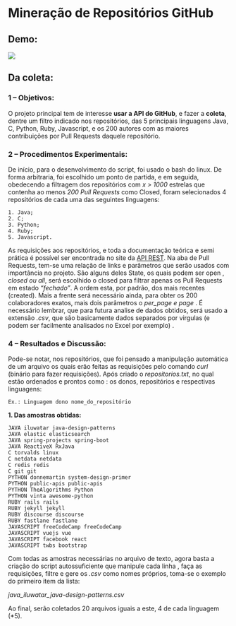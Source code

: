 # Mineração de Repositórios GitHub

## Demo:
<img src="https://github.com/derleymad/data-github/blob/master/Relat%C3%B3rio/icones/Screenshot%20from%202021-03-26%2012-59-35.png?raw=true">

## Da coleta:
### 1 – Objetivos:
O projeto principal tem de interesse **usar a API do GitHub**, e fazer a **coleta**, dentre um filtro indicado nos
repositórios, das 5 principais linguagens Java, C, Python, Ruby, Javascript, e os 200 autores
com as maiores contribuições por Pull Requests daquele repositório.

### 2 – Procedimentos Experimentais:
De início, para o desenvolvimento do script,
foi usado o bash do linux. De forma arbitraria, foi escolhido um ponto de partida, e em seguida, obedecendo a filtragem dos
repositórios com *x > 1000* estrelas que contenha ao menos *200 Pull Requests* como Closed,
foram selecionados 4 repositórios de cada uma das seguintes linguagens:
```
1. Java;
2. C;
3. Python;
4. Ruby;
5. Javascript.
```

As requisições aos repositórios, e toda a documentação teórica e semi prática é possível ser
encontrada no site da [API REST](https://docs.github.com/pt/rest). Na aba de Pull Requests, tem-se uma relação
de links e parâmetros que serão usados com importância no projeto. São alguns deles State,
os quais podem ser open , *closed ou all*, será escolhido o closed para filtrar apenas os Pull
Requests em estado *“fechado”*. A ordem esta, por padrão, dos mais recentes (created). Mais
a frente será necessário ainda, para obter os 200 colaboradores exatos, mais dois parâmetros
o *per_page e page* . É necessário lembrar, que para futura analise de dados obtidos, será
usado a extensão *.csv*, que são basicamente dados separados por virgulas (e podem ser
facilmente analisados no Excel por exemplo) .

### 4 – Resultados e Discussão:
Pode-se notar, nos repositórios, que foi pensado a manipulação automática de um
arquivo os quais erão feitas as requisições pelo comando *curl* (binário para fazer requisições). Após criado o *repositorios.txt*, no qual estão ordenados e prontos como : os
donos, repositórios e respectivas linguagens:

```
Ex.: Linguagem dono nome_do_repositório
```
**1. Das amostras obtidas:**

```
JAVA iluwatar java-design-patterns
JAVA elastic elasticsearch
JAVA spring-projects spring-boot
JAVA ReactiveX RxJava
C torvalds linux
C netdata netdata
C redis redis
C git git
PYTHON donnemartin system-design-primer
PYTHON public-apis public-apis
PYTHON TheAlgorithms Python
PYTHON vinta awesome-python
RUBY rails rails
RUBY jekyll jekyll
RUBY discourse discourse
RUBY fastlane fastlane
JAVASCRIPT freeCodeCamp freeCodeCamp
JAVASCRIPT vuejs vue
JAVASCRIPT facebook react
JAVASCRIPT twbs bootstrap
```
Com todas as amostras necessárias no arquivo de texto, agora basta a criação do script
autossuficiente que manipule cada linha , faça as requisições, filtre e gere os *.csv* como
nomes próprios, toma-se o exemplo do primeiro item da lista:

*java_iluwatar_java-design-patterns.csv*

Ao final, serão coletados 20 arquivos iguais a este, 4 de cada linguagem (*5).